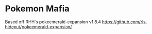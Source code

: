 # Pokemon Mafia

Based off RHH's pokeemerald-expansion v1.8.4 https://github.com/rh-hideout/pokeemerald-expansion/